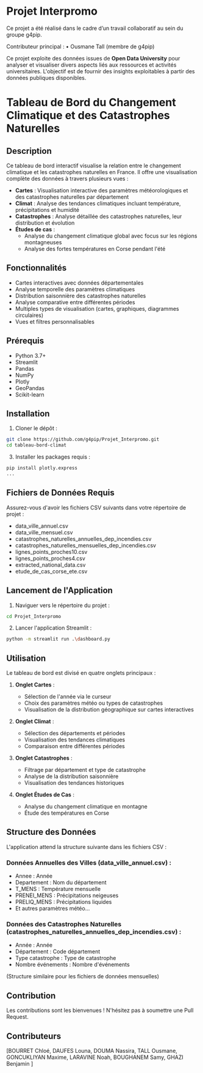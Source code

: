# Projet Interpromo
Ce projet a été réalisé dans le cadre d’un travail collaboratif au sein du groupe g4pip.

Contributeur principal :
 • Ousmane Tall (membre de g4pip)
 
Ce projet exploite des données issues de **Open Data University** pour analyser et visualiser divers aspects liés aux ressources et activités universitaires. 
L'objectif est de fournir des insights exploitables à partir des données publiques disponibles.


# Tableau de Bord du Changement Climatique et des Catastrophes Naturelles

## Description
Ce tableau de bord interactif visualise la relation entre le changement climatique et les catastrophes naturelles en France. Il offre une visualisation complète des données à travers plusieurs vues :

- **Cartes** : Visualisation interactive des paramètres météorologiques et des catastrophes naturelles par département
- **Climat** : Analyse des tendances climatiques incluant température, précipitations et humidité
- **Catastrophes** : Analyse détaillée des catastrophes naturelles, leur distribution et évolution
- **Études de cas** : 
  - Analyse du changement climatique global avec focus sur les régions montagneuses
  - Analyse des fortes températures en Corse pendant l'été

## Fonctionnalités
- Cartes interactives avec données départementales
- Analyse temporelle des paramètres climatiques
- Distribution saisonnière des catastrophes naturelles
- Analyse comparative entre différentes périodes
- Multiples types de visualisation (cartes, graphiques, diagrammes circulaires)
- Vues et filtres personnalisables

## Prérequis
- Python 3.7+
- Streamlit
- Pandas
- NumPy
- Plotly
- GeoPandas
- Scikit-learn

## Installation

1. Cloner le dépôt :
```bash
git clone https://github.com/g4pip/Projet_Interpromo.git
cd tableau-bord-climat
```
3. Installer les packages requis :
```bash
pip install plotly.express
...
```

## Fichiers de Données Requis
Assurez-vous d'avoir les fichiers CSV suivants dans votre répertoire de projet :
- data_ville_annuel.csv
- data_ville_mensuel.csv
- catastrophes_naturelles_annuelles_dep_incendies.csv
- catastrophes_naturelles_mensuelles_dep_incendies.csv
- lignes_points_proches10.csv
- lignes_points_proches4.csv
- extracted_national_data.csv
- etude_de_cas_corse_ete.csv

## Lancement de l'Application

1. Naviguer vers le répertoire du projet :
```bash
cd Projet_Interpromo
```

2. Lancer l'application Streamlit :
```bash
python -m streamlit run .\dashboard.py
```


## Utilisation
Le tableau de bord est divisé en quatre onglets principaux :

1. **Onglet Cartes** :
   - Sélection de l'année via le curseur
   - Choix des paramètres météo ou types de catastrophes
   - Visualisation de la distribution géographique sur cartes interactives

2. **Onglet Climat** :
   - Sélection des départements et périodes
   - Visualisation des tendances climatiques
   - Comparaison entre différentes périodes

3. **Onglet Catastrophes** :
   - Filtrage par département et type de catastrophe
   - Analyse de la distribution saisonnière
   - Visualisation des tendances historiques

4. **Onglet Études de Cas** :
   - Analyse du changement climatique en montagne
   - Étude des températures en Corse

## Structure des Données
L'application attend la structure suivante dans les fichiers CSV :

### Données Annuelles des Villes (data_ville_annuel.csv) :
- Annee : Année
- Departement : Nom du département
- T_MENS : Température mensuelle
- PRENEI_MENS : Précipitations neigeuses
- PRELIQ_MENS : Précipitations liquides
- Et autres paramètres météo...

### Données des Catastrophes Naturelles (catastrophes_naturelles_annuelles_dep_incendies.csv) :
- Année : Année
- Département : Code département
- Type catastrophe : Type de catastrophe
- Nombre événements : Nombre d'événements

(Structure similaire pour les fichiers de données mensuelles)

## Contribution
Les contributions sont les bienvenues ! N'hésitez pas à soumettre une Pull Request.

## Contributeurs
[BOURRET Chloé,
DAUFES Louna,
DOUMA Nassira,
TALL Ousmane,
GONCUKLIYAN Maxime,
LARAVINE Noah,
BOUGHANEM Samy,
GHAZI Benjamin
]
